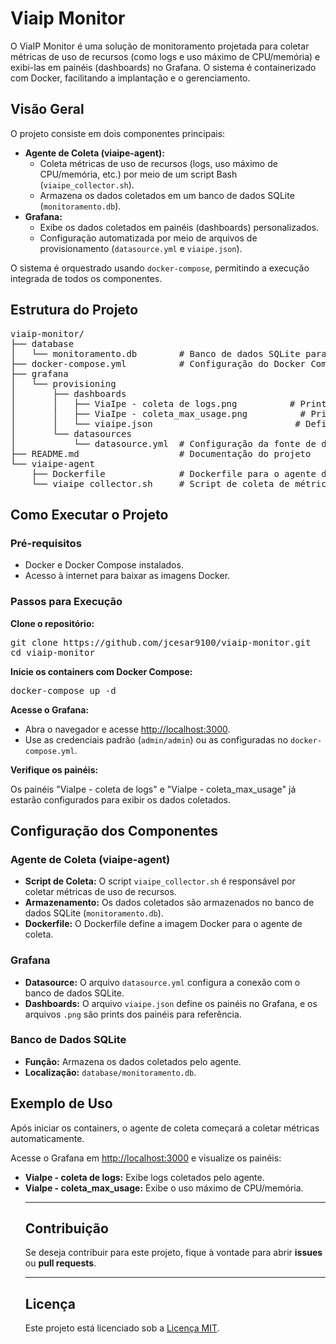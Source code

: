 <h1>Viaip Monitor</h1>

<p>
  O ViaIP Monitor é uma solução de monitoramento projetada para coletar métricas de uso de recursos (como logs e uso máximo de CPU/memória) e exibi-las em painéis (dashboards) no Grafana. O sistema é containerizado com Docker, facilitando a implantação e o gerenciamento.
</p>

<h2>Visão Geral</h2>
<p>O projeto consiste em dois componentes principais:</p>
<ul>
  <li>
    <strong>Agente de Coleta (viaipe-agent):</strong>
    <ul>
      <li>Coleta métricas de uso de recursos (logs, uso máximo de CPU/memória, etc.) por meio de um script Bash (<code>viaipe_collector.sh</code>).</li>
      <li>Armazena os dados coletados em um banco de dados SQLite (<code>monitoramento.db</code>).</li>
    </ul>
  </li>
  <li>
    <strong>Grafana:</strong>
    <ul>
      <li>Exibe os dados coletados em painéis (dashboards) personalizados.</li>
      <li>Configuração automatizada por meio de arquivos de provisionamento (<code>datasource.yml</code> e <code>viaipe.json</code>).</li>
    </ul>
  </li>
</ul>
<p>
  O sistema é orquestrado usando <code>docker-compose</code>, permitindo a execução integrada de todos os componentes.
</p>

<h2>Estrutura do Projeto</h2>
<pre>
viaip-monitor/
├── database
│   └── monitoramento.db        # Banco de dados SQLite para armazenar métricas
├── docker-compose.yml          # Configuração do Docker Compose para orquestração
├── grafana
│   └── provisioning
│       ├── dashboards
│       │   ├── ViaIpe - coleta de logs.png          # Print do painel de logs
│       │   ├── ViaIpe - coleta_max_usage.png          # Print do painel de uso máximo
│       │   └── viaipe.json                           # Definição do painel no Grafana
│       └── datasources
│           └── datasource.yml  # Configuração da fonte de dados do Grafana
├── README.md                   # Documentação do projeto
└── viaipe-agent
    ├── Dockerfile              # Dockerfile para o agente de coleta
    └── viaipe_collector.sh     # Script de coleta de métricas
</pre>

<h2>Como Executar o Projeto</h2>
<h3>Pré-requisitos</h3>
<ul>
  <li>Docker e Docker Compose instalados.</li>
  <li>Acesso à internet para baixar as imagens Docker.</li>
</ul>

<h3>Passos para Execução</h3>
<p><strong>Clone o repositório:</strong></p>
<pre>
git clone https://github.com/jcesar9100/viaip-monitor.git
cd viaip-monitor
</pre>

<p><strong>Inicie os containers com Docker Compose:</strong></p>
<pre>
docker-compose up -d
</pre>

<p><strong>Acesse o Grafana:</strong></p>
<ul>
  <li>Abra o navegador e acesse <a href="http://localhost:3000" target="_blank">http://localhost:3000</a>.</li>
  <li>Use as credenciais padrão (<code>admin/admin</code>) ou as configuradas no <code>docker-compose.yml</code>.</li>
</ul>

<p><strong>Verifique os painéis:</strong></p>
<p>
  Os painéis "ViaIpe - coleta de logs" e "ViaIpe - coleta_max_usage" já estarão configurados para exibir os dados coletados.
</p>

<h2>Configuração dos Componentes</h2>
<h3>Agente de Coleta (viaipe-agent)</h3>
<ul>
  <li><strong>Script de Coleta:</strong> O script <code>viaipe_collector.sh</code> é responsável por coletar métricas de uso de recursos.</li>
  <li><strong>Armazenamento:</strong> Os dados coletados são armazenados no banco de dados SQLite (<code>monitoramento.db</code>).</li>
  <li><strong>Dockerfile:</strong> O Dockerfile define a imagem Docker para o agente de coleta.</li>
</ul>

<h3>Grafana</h3>
<ul>
  <li><strong>Datasource:</strong> O arquivo <code>datasource.yml</code> configura a conexão com o banco de dados SQLite.</li>
  <li><strong>Dashboards:</strong> O arquivo <code>viaipe.json</code> define os painéis no Grafana, e os arquivos <code>.png</code> são prints dos painéis para referência.</li>
</ul>

<h3>Banco de Dados SQLite</h3>
<ul>
  <li><strong>Função:</strong> Armazena os dados coletados pelo agente.</li>
  <li><strong>Localização:</strong> <code>database/monitoramento.db</code>.</li>
</ul>

<h2>Exemplo de Uso</h2>
<p>
  Após iniciar os containers, o agente de coleta começará a coletar métricas automaticamente.
</p>
<p>
  Acesse o Grafana em <a href="http://localhost:3000" target="_blank">http://localhost:3000</a> e visualize os painéis:
</p>
<ul>
  <li><strong>ViaIpe - coleta de logs:</strong> Exibe logs coletados pelo agente.</li>
  <li><strong>ViaIpe - coleta_max_usage:</strong> Exibe o uso máximo de CPU/memória.</li>

  ---

## Contribuição

Se deseja contribuir para este projeto, fique à vontade para abrir **issues** ou **pull requests**.

---

## Licença

Este projeto está licenciado sob a [Licença MIT](LICENSE).
</ul>
